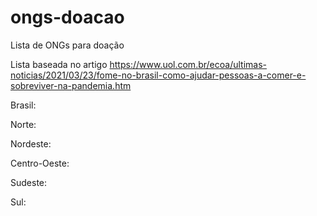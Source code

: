 # ongs-doacao
Lista de ONGs para doação

Lista baseada no artigo https://www.uol.com.br/ecoa/ultimas-noticias/2021/03/23/fome-no-brasil-como-ajudar-pessoas-a-comer-e-sobreviver-na-pandemia.htm

Brasil:

Norte:

Nordeste: 

Centro-Oeste:

Sudeste: 

Sul:
